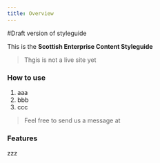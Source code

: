 ```yaml
---
title: Overview
---
```


#Draft version of styleguide

This is the **Scottish Enterprise Content Styleguide**

> Thgis is not a live site yet

### How to use

1. aaa
2. bbb
3. ccc

> Feel free to send us a message at 

### Features

zzz